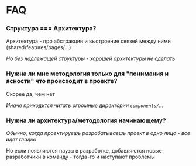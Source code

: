 # FAQ

### Структура === Архитектура?
Архитектура - про абстракции и выстроение связей между ними (shared/features/pages/...)

*Но без надлежащей структуры - хорошей архитектуры не сделать*

### Нужна ли мне методология только для "понимания и ясности" что происходит в проекте?
Скорее да, чем нет

*Иначе приходится читать огромные директории `components/`...*

### Нужна ли архитектура/методология начинающему?
*Обычно, когда проектируешь разрабатываешь проект в одно лицо - все идет гладко*

Но если появляются паузы в разработке, добавляются новые разработчики в команду - тогда-то и наступают проблемы
